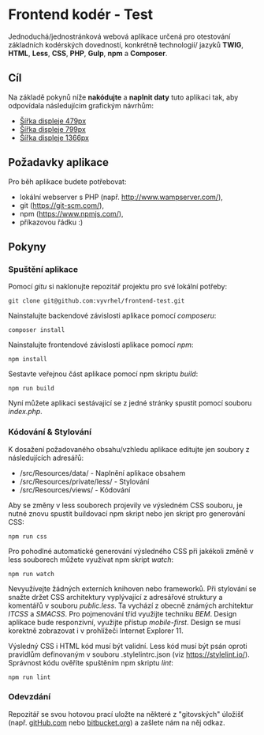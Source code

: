 
# Frontend kodér - Test

Jednoduchá/jednostránková webová aplikace určená pro otestování základních kodérských dovedností, konkrétně technologií/ jazyků **TWIG**, **HTML**, **Less**, **CSS**, **PHP**, **Gulp**, **npm** a **Composer**.

## Cíl

Na základě pokynů níže **nakódujte** a **naplnit daty** tuto  aplikaci tak, aby odpovídala následujícím grafickým návrhům:

- [Šířka displeje 479px](src/Resources/private/screens/frontend-test-479px.png)
- [Šířka displeje 799px](src/Resources/private/screens/frontend-test-799px.png)
- [Šířka displeje 1366px](src/Resources/private/screens/frontend-test-1366px.png)

## Požadavky aplikace

Pro běh aplikace budete potřebovat:

- lokální webserver s PHP (např. http://www.wampserver.com/),
- git (https://git-scm.com/),
- npm (https://www.npmjs.com/),
- příkazovou řádku :)

## Pokyny

### Spuštění aplikace

Pomocí *gitu* si naklonujte repozitář projektu pro své lokální potřeby:

```
git clone git@github.com:vyvrhel/frontend-test.git
```

Nainstalujte backendové závislosti aplikace pomocí *composeru*:

```
composer install
```

Nainstalujte frontendové závislosti aplikace pomocí *npm*:

```
npm install
```

Sestavte veřejnou část aplikace pomocí npm skriptu *build*:

```
npm run build
```

Nyní můžete aplikaci sestávající se z jedné stránky spustit pomocí souboru *index.php*.

### Kódování & Stylování

K dosažení požadovaného obsahu/vzhledu aplikace editujte jen soubory z následujících adresářů:

- /src/Resources/data/ - Naplnění aplikace obsahem
- /src/Resources/private/less/ - Stylování
- /src/Resources/views/ - Kódování

Aby se změny v less souborech projevily ve výsledném CSS souboru, je nutné znovu spustit buildovací npm skript nebo jen skript pro generování CSS:

```
npm run css
```

Pro pohodlné automatické generování výsledného CSS při jakékoli změně v less souborech můžete využívat npm skript *watch*:

```
npm run watch
```

Nevyužívejte žádných externích knihoven nebo frameworků. Při stylování se snažte držet CSS architektury vyplývající z adresářové struktury a komentářů v souboru *public.less*. Ta vychází z obecně známých architektur *ITCSS* a *SMACSS*. Pro pojmenování tříd využijte techniku *BEM*. Design aplikace bude responzivní, využijte přístup *mobile-first*. Design se musí korektně zobrazovat i v prohlížeči Internet Explorer 11.

Výsledný CSS i HTML kód musí být validní. Less kód musí být psán oproti pravidlům definovaným v souboru .stylelintrc.json (viz https://stylelint.io/). Správnost kódu ověříte spuštěním npm skriptu *lint*:

```
npm run lint
```

### Odevzdání

Repozitář se svou hotovou prací uložte na některé z "gitovských" úložišť (např. [gitHub.com](https://github.com/) nebo [bitbucket.org](https://bitbucket.org/)) a zašlete nám na něj odkaz.
